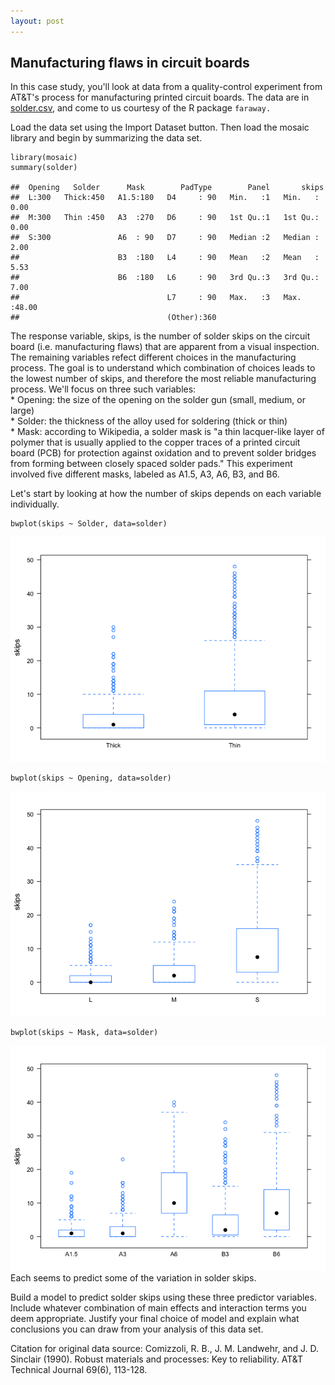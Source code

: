 ```yaml
---
layout: post
---
```


Manufacturing flaws in circuit boards
-------------------------------------

In this case study, you'll look at data from a quality-control
experiment from AT&T's process for manufacturing printed circuit boards.
The data are in [solder.csv](solder.csv), and come to us courtesy of the
R package `faraway.`

Load the data set using the Import Dataset button. Then load the mosaic
library and begin by summarizing the data set.

    library(mosaic)
    summary(solder)

    ##  Opening   Solder      Mask        PadType        Panel       skips      
    ##  L:300   Thick:450   A1.5:180   D4     : 90   Min.   :1   Min.   : 0.00  
    ##  M:300   Thin :450   A3  :270   D6     : 90   1st Qu.:1   1st Qu.: 0.00  
    ##  S:300               A6  : 90   D7     : 90   Median :2   Median : 2.00  
    ##                      B3  :180   L4     : 90   Mean   :2   Mean   : 5.53  
    ##                      B6  :180   L6     : 90   3rd Qu.:3   3rd Qu.: 7.00  
    ##                                 L7     : 90   Max.   :3   Max.   :48.00  
    ##                                 (Other):360

The response variable, skips, is the number of solder skips on the
circuit board (i.e. manufacturing flaws) that are apparent from a visual
inspection. The remaining variables refect different choices in the
manufacturing process. The goal is to understand which combination of
choices leads to the lowest number of skips, and therefore the most
reliable manufacturing process. We'll focus on three such variables:  
\* Opening: the size of the opening on the solder gun (small, medium, or
large)  
\* Solder: the thickness of the alloy used for soldering (thick or
thin)  
\* Mask: according to Wikipedia, a solder mask is "a thin lacquer-like
layer of polymer that is usually applied to the copper traces of a
printed circuit board (PCB) for protection against oxidation and to
prevent solder bridges from forming between closely spaced solder pads."
This experiment involved five different masks, labeled as A1.5, A3, A6,
B3, and B6.

Let's start by looking at how the number of skips depends on each
variable individually.

    bwplot(skips ~ Solder, data=solder)

![](solder_files/figure-markdown_strict/unnamed-chunk-3-1.png)  

    bwplot(skips ~ Opening, data=solder)

![](solder_files/figure-markdown_strict/unnamed-chunk-3-2.png)  

    bwplot(skips ~ Mask, data=solder)

![](solder_files/figure-markdown_strict/unnamed-chunk-3-3.png)  
 Each seems to predict some of the variation in solder skips.

Build a model to predict solder skips using these three predictor
variables. Include whatever combination of main effects and interaction
terms you deem appropriate. Justify your final choice of model and
explain what conclusions you can draw from your analysis of this data
set.

Citation for original data source: Comizzoli, R. B., J. M. Landwehr, and
J. D. Sinclair (1990). Robust materials and processes: Key to
reliability. AT&T Technical Journal 69(6), 113-128.
